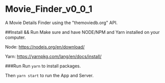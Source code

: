 # Movie_Finder_v0_0_1
 A Movie Details Finder using the "themoviedb.org" API.


##Install && Run
Make sure and have NODE/NPM and Yarn installed on your computer.

Node:
https://nodejs.org/en/download/

Yarn:
https://yarnpkg.com/lang/en/docs/install/


###Run
Run `yarn` to install packages.

Then `yarn start` to run the App and Server.
